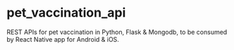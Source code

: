 # pet_vaccination_api
REST APIs for pet vaccination in Python, Flask &amp; Mongodb, to be consumed by React Native app for Android &amp; iOS.
